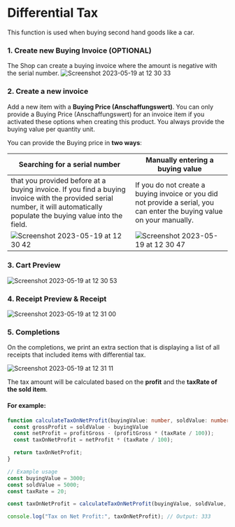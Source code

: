 # Differential Tax

This function is used when buying second hand goods like a car. 

### 1. Create new Buying Invoice (OPTIONAL)
The Shop can create a buying invoice where the amount is negative with the serial number.
![Screenshot 2023-05-19 at 12 30 33](https://github.com/got2bill/onlinebon-docs/assets/9700679/58c2d4a1-ca4b-468e-85cf-cdbe65b2609a)


### 2. Create a new invoice
Add a new item with a **Buying Price (Anschaffungswert)**. You can only provide a Buying Price (Anschaffungswert) for an invoice item if you activated these 
options when creating this product. You always provide the buying value per quantity unit.

You can provide the Buying price in **two ways**:

| Searching for a serial number | Manually entering a buying value |
|---|---|
| that you provided before at a buying invoice. If you find a buying invoice with the provided serial number, it will automatically populate the buying value into the field.  | If you do not create a buying invoice or you did not provide a serial, you can enter the buying value on your manually.  |
| ![Screenshot 2023-05-19 at 12 30 42](https://github.com/got2bill/onlinebon-docs/assets/9700679/10f2fb30-6229-4056-84ec-43cd282fe191) | ![Screenshot 2023-05-19 at 12 30 47](https://github.com/got2bill/onlinebon-docs/assets/9700679/154f73dd-216d-4b11-8796-dc78ee7d9dd2)|

### 3. Cart Preview
![Screenshot 2023-05-19 at 12 30 53](https://github.com/got2bill/onlinebon-docs/assets/9700679/ff547ad1-3cec-455c-874e-51e4d7900eb1)

### 4. Receipt Preview & Receipt
![Screenshot 2023-05-19 at 12 31 00](https://github.com/got2bill/onlinebon-docs/assets/9700679/35782606-5207-4b2d-a4fa-98d52df41562)

### 5. Completions

On the completions, we print an extra section that is displaying a list of all receipts that included items with differential tax.

![Screenshot 2023-05-19 at 12 31 11](https://github.com/got2bill/onlinebon-docs/assets/9700679/d8de130a-21c6-4633-ae6a-77ae3d368398)


The tax amount will be calculated based on the **profit** and the **taxRate of the sold item**.

#### For example:

```typescript
function calculateTaxOnNetProfit(buyingValue: number, soldValue: number, taxRate: number): number {
  const grossProfit = soldValue - buyingValue
  const netProfit = profitGross - (profitGross * (taxRate / 100));
  const taxOnNetProfit = netProfit * (taxRate / 100);

  return taxOnNetProfit;
}

// Example usage
const buyingValue = 3000;
const soldValue = 5000;
const taxRate = 20;

const taxOnNetProfit = calculateTaxOnNetProfit(buyingValue, soldValue, taxRate);

console.log("Tax on Net Profit:", taxOnNetProfit); // Output: 333

```
